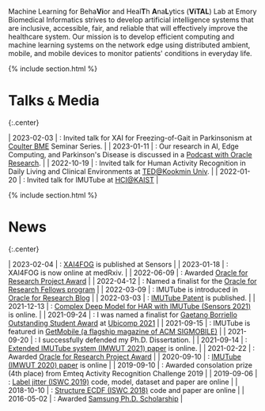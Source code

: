 ---
---

Machine Learning for Beha**Vi**or and Heal**T**h **A**na**L**ytics (**ViTAL**) Lab at Emory Biomedical Informatics strives to develop artificial intelligence systems that are inclusive, accessible, fair, and reliable that will effectively improve the healthcare system. Our mission is to develop efficient computing and machine learning systems on the network edge using distributed ambient, mobile, and mobile devices to monitor patients' conditions in everyday life. 

{% include section.html %}

# Talks $\mathtt{\&}$ Media
{:.center}

| 2023-02-03 | : Invited talk for XAI for Freezing-of-Gait in Parkinsonism at [Coulter BME](https://bme.gatech.edu/bme/) Seminar Series. | 
| 2023-01-11 | : Our research in AI, Edge Computing, and Parkinson's Disease is discussed in a [Podcast with Oracle Research](https://open.spotify.com/episode/5BqhO5SM7EeU4gUGWtOJot). | 
| 2022-10-19 | : Invited talk for Human Activity Recognition in Daily Living and Clinical Environments at [TED@Kookmin Univ](https://ted.kookmin.ac.kr/Home). | 
| 2022-01-20 | : Invited talk for IMUTube at [HCI@KAIST](https://hci.kaist.ac.kr/) | 

{% include section.html %}

# News
{:.center}

<style>
td, th {
   border: none!important;
}
</style>

| 2023-02-04 | : [XAI4FOG](https://www.mdpi.com/1424-8220/23/4/1766) is published at Sensors | 
| 2023-01-18 | : XAI4FOG is now online at medRxiv. | 
| 2022-06-09 | : Awarded [Oracle for Research Project Award](https://go.oracle.com/research-project-award?elqCampaignId=314509&src1=:em:eo:ie:pt:::) | 
| 2022-04-12 | : Named a finalist for the [Oracle for Research Fellows program](https://blogs.oracle.com/research/post/research-fellows-program) | 
| 2022-03-09 | : IMUTube is introduced in [Oracle for Research Blog](https://blogs.oracle.com/research/post/georgia-institute-of-technology-uses-oracle-cloud-to-convert-videos-into-behavioral-data) | 
| 2022-03-03 | : [IMUTube Patent](https://patents.google.com/patent/US20220066544A1/en) is published. | 
| 2021-12-13 | : [Complex Deep Model for HAR with IMUTube (Sensors 2021)](https://www.mdpi.com/1424-8220/21/24/8337) is online. | 
| 2021-09-24 | : I was named a finalist for [Gaetano Borriello Outstanding Student Award](https://ubicomp.org/sc/) at [Ubicomp 2021](https://ubicomp.org/ubicomp2021/) | 
| 2021-09-15 | : IMUTube is featured in [GetMobile (a flagship magazine of ACM SIGMOBILE)](https://dl.acm.org/doi/abs/10.1145/3486880.3486891) | 
| 2021-09-20 | : I successfully defended my Ph.D. Dissertation. | 
| 2021-09-14 | : [Extended IMUTube system (IMWUT 2021) paper](https://dl.acm.org/doi/10.1145/3478096) is online. | 
| 2021-02-22 | : Awarded [Oracle for Research Project Award](https://go.oracle.com/research-project-award?elqCampaignId=314509&src1=:em:eo:ie:pt:::) | 
| 2020-09-10 | : [IMUTube (IMWUT 2020) paper](https://github.com/hyeokhyen/imutube) is online | 
| 2019-09-10 | : Awarded consolation prize (4th place) from Emteq Activity Recognition Challenge 2019 | 
| 2019-09-06 | : [Label jitter (ISWC 2019)](https://github.com/hyeokhyen/sat) code, model, dataset and paper are online | 
| 2018-10-10 | : [Structure ECDF (ISWC 2018)](https://sites.google.com/site/structureecdf/) code and paper are online | 
| 2016-05-02 | : Awarded [Samsung Ph.D. Scholarship](http://www.ssscholarship.com/) | 
